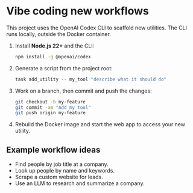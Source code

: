 # Vibe coding new workflows

This project uses the OpenAI Codex CLI to scaffold new utilities.
The CLI runs locally, outside the Docker container.

1. Install **Node.js 22+** and the CLI:
   ```bash
   npm install -g @openai/codex
   ```
2. Generate a script from the project root:
   ```bash
   task add_utility -- my_tool "describe what it should do"
   ```
3. Work on a branch, then commit and push the changes:
   ```bash
   git checkout -b my-feature
   git commit -am "Add my tool"
   git push origin my-feature
   ```

4. Rebuild the Docker image and start the web app to access your new utility.

## Example workflow ideas

- Find people by job title at a company.
- Look up people by name and keywords.
- Scrape a custom website for leads.
- Use an LLM to research and summarize a company.
